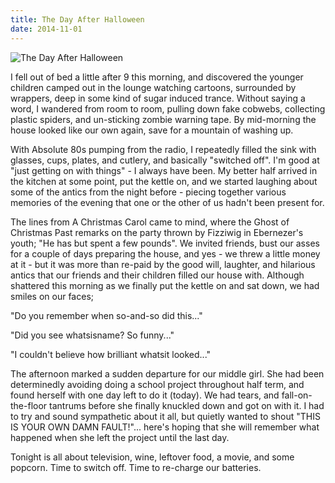 ```yaml
---
title: The Day After Halloween
date: 2014-11-01
---
```


![The Day After Halloween](https://source.unsplash.com/DWyRC2juMgs/1600x900)

I fell out of bed a little after 9 this morning, and discovered the younger children camped out in the lounge watching cartoons, surrounded by wrappers, deep in some kind of sugar induced trance. Without saying a word, I wandered from room to room, pulling down fake cobwebs, collecting plastic spiders, and un-sticking zombie warning tape. By mid-morning the house looked like our own again, save for a mountain of washing up.

With Absolute 80s pumping from the radio, I repeatedly filled the sink with glasses, cups, plates, and cutlery, and basically "switched off". I'm good at "just getting on with things" - I always have been. My better half arrived in the kitchen at some point, put the kettle on, and we started laughing about some of the antics from the night before - piecing together various memories of the evening that one or the other of us hadn't been present for.

The lines from A Christmas Carol came to mind, where the Ghost of Christmas Past remarks on the party thrown by Fizziwig in Ebernezer's youth; "He has but spent a few pounds". We invited friends, bust our asses for a couple of days preparing the house, and yes - we threw a little money at it - but it was more than re-paid by the good will, laughter, and hilarious antics that our friends and their children filled our house with. Although shattered this morning as we finally put the kettle on and sat down, we had smiles on our faces;

"Do you remember when so-and-so did this..."

"Did you see whatsisname? So funny..."

"I couldn't believe how brilliant whatsit looked..."

The afternoon marked a sudden departure for our middle girl. She had been determinedly avoiding doing a school project throughout half term, and found herself with one day left to do it (today). We had tears, and fall-on-the-floor tantrums before she finally knuckled down and got on with it. I had to try and sound sympathetic about it all, but quietly wanted to shout "THIS IS YOUR OWN DAMN FAULT!"... here's hoping that she will remember what happened when she left the project until the last day.

Tonight is all about television, wine, leftover food, a movie, and some popcorn. Time to switch off. Time to re-charge our batteries.